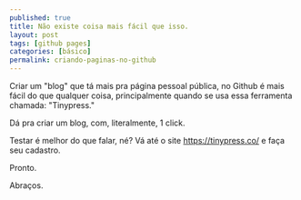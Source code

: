 ```yaml
---
published: true
title: Não existe coisa mais fácil que isso.
layout: post
tags: [github pages]
categories: [básico]
permalink: criando-paginas-no-github
---
```

Criar um "blog" que tá mais pra página pessoal pública, no Github é mais fácil do que qualquer coisa, principalmente quando se usa essa ferramenta chamada: "Tinypress." 

Dá pra criar um blog, com, literalmente, 1 click.

Testar é melhor do que falar, né? Vá até o site https://tinypress.co/ e faça seu cadastro.

Pronto.

Abraços.